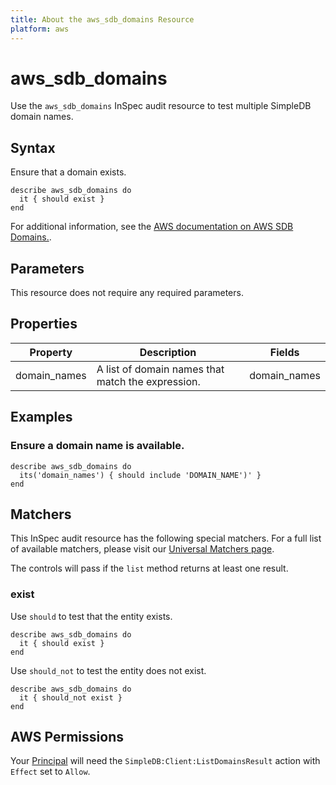 ```yaml
---
title: About the aws_sdb_domains Resource
platform: aws
---
```


# aws_sdb_domains

Use the `aws_sdb_domains` InSpec audit resource to test multiple SimpleDB domain names.

## Syntax

Ensure that a domain exists.

    describe aws_sdb_domains do
      it { should exist }
    end

For additional information, see the [AWS documentation on AWS SDB Domains.](https://docs.aws.amazon.com/AWSCloudFormation/latest/UserGuide/aws-properties-simpledb.html).


## Parameters

This resource does not require any required parameters.

## Properties

| Property | Description | Fields | 
| --- | --- | --- |
| domain_names | A list of domain names that match the expression. | domain_names |

## Examples

### Ensure a domain name is available.

    describe aws_sdb_domains do
      its('domain_names') { should include 'DOMAIN_NAME')' }
    end

## Matchers

This InSpec audit resource has the following special matchers. For a full list of available matchers, please visit our [Universal Matchers page](https://www.inspec.io/docs/reference/matchers/).

The controls will pass if the `list` method returns at least one result.

### exist

Use `should` to test that the entity exists.

    describe aws_sdb_domains do
      it { should exist }
    end

Use `should_not` to test the entity does not exist.

    describe aws_sdb_domains do
      it { should_not exist }
    end

## AWS Permissions

Your [Principal](https://docs.aws.amazon.com/IAM/latest/UserGuide/intro-structure.html#intro-structure-principal) will need the `SimpleDB:Client:ListDomainsResult` action with `Effect` set to `Allow`.
